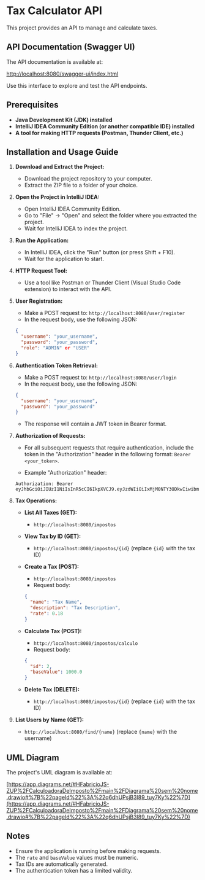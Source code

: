 # Tax Calculator API

This project provides an API to manage and calculate taxes.

## API Documentation (Swagger UI)

The API documentation is available at:

[http://localhost:8080/swagger-ui/index.html](http://localhost:8080/swagger-ui/index.html)

Use this interface to explore and test the API endpoints.

## Prerequisites

* **Java Development Kit (JDK) installed**
* **IntelliJ IDEA Community Edition (or another compatible IDE) installed**
* **A tool for making HTTP requests (Postman, Thunder Client, etc.)**

## Installation and Usage Guide

1.  **Download and Extract the Project:**
    * Download the project repository to your computer.
    * Extract the ZIP file to a folder of your choice.

2.  **Open the Project in IntelliJ IDEA:**
    * Open IntelliJ IDEA Community Edition.
    * Go to "File" -> "Open" and select the folder where you extracted the project.
    * Wait for IntelliJ IDEA to index the project.

3.  **Run the Application:**
    * In IntelliJ IDEA, click the "Run" button (or press Shift + F10).
    * Wait for the application to start.

4.  **HTTP Request Tool:**
    * Use a tool like Postman or Thunder Client (Visual Studio Code extension) to interact with the API.

5.  **User Registration:**
    * Make a POST request to: `http://localhost:8080/user/register`
    * In the request body, use the following JSON:

    ```json
    {
      "username": "your_username",
      "password": "your_password",
      "role": "ADMIN" or "USER"
    }
    ```

6.  **Authentication Token Retrieval:**
    * Make a POST request to: `http://localhost:8080/user/login`
    * In the request body, use the following JSON:

    ```json
    {
      "username": "your_username",
      "password": "your_password"
    }
    ```

    * The response will contain a JWT token in Bearer format.

7.  **Authorization of Requests:**
    * For all subsequent requests that require authentication, include the token in the "Authorization" header in the following format: `Bearer <your_token>`.

    * Example "Authorization" header:

    ```
    Authorization: Bearer eyJhbGciOiJIUzI1NiIsInR5cCI6IkpXVCJ9.eyJzdWIiOiIxMjM0NTY3ODkwIiwibmFtZSI6IkpvaG4gRG9lIiwiaWF0IjoxNTE2MjM5MDIyfQ.SflKxwRJSMeKKF2QT4fwpMeJf36POk6yJV_adQssw5c
    ```

8.  **Tax Operations:**

    * **List All Taxes (GET):**
        * `http://localhost:8080/impostos`

    * **View Tax by ID (GET):**
        * `http://localhost:8080/impostos/{id}` (replace `{id}` with the tax ID)

    * **Create a Tax (POST):**
        * `http://localhost:8080/impostos`
        * Request body:

        ```json
        {
          "name": "Tax Name",
          "description": "Tax Description",
          "rate": 0.18
        }
        ```

    * **Calculate Tax (POST):**
        * `http://localhost:8080/impostos/calculo`
        * Request body:

        ```json
        {
          "id": 2,
          "baseValue": 1000.0
        }
        ```

    * **Delete Tax (DELETE):**
        * `http://localhost:8080/impostos/{id}` (replace `{id}` with the tax ID)

9.  **List Users by Name (GET):**
    * `http://localhost:8080/find/{name}` (replace `{name}` with the username)

## UML Diagram

The project's UML diagram is available at:

[https://app.diagrams.net/#HFabricioJS-ZUP%2FCalculoadoraDeImposto%2Fmain%2FDiagrama%20sem%20nome.drawio#%7B%22pageId%22%3A%22q6dhUPsjB3l89_tuy7Ky%22%7D](https://app.diagrams.net/#HFabricioJS-ZUP%2FCalculoadoraDeImposto%2Fmain%2FDiagrama%20sem%20nome.drawio#%7B%22pageId%22%3A%22q6dhUPsjB3l89_tuy7Ky%22%7D)

## Notes

* Ensure the application is running before making requests.
* The `rate` and `baseValue` values must be numeric.
* Tax IDs are automatically generated.
* The authentication token has a limited validity.
